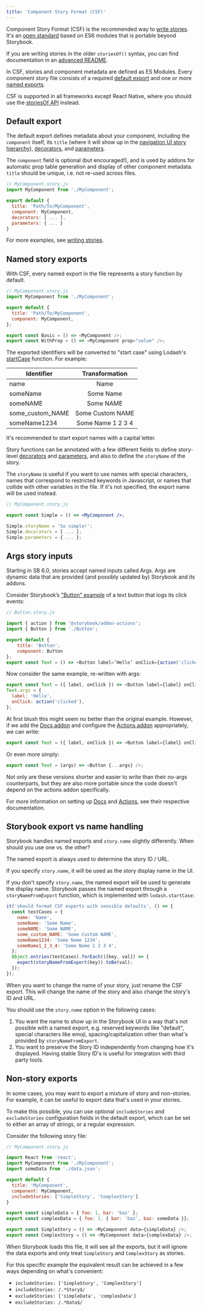 ```yaml
---
title: 'Component Story Format (CSF)'
---
```


Component Story Format (CSF) is the recommended way to [write stories](../writing-stories/introduction.md). It's an [open standard](https://github.com/ComponentDriven/csf) based on ES6 modules that is portable beyond Storybook.

<div class="aside">

If you are writing stories in the older `storiesOf()` syntax, you can find documentation in an [advanced README](../../lib/core/docs/storiesOf.md).

</div>

In CSF, stories and component metadata are defined as ES Modules. Every component story file consists of a required [default export](https://developer.mozilla.org/en-US/docs/Web/JavaScript/Reference/Statements/export#Using_the_default_export) and one or more [named exports](https://developer.mozilla.org/en-US/docs/Web/JavaScript/Reference/Statements/export).

CSF is supported in all frameworks except React Native, where you should use the [storiesOf API](../../lib/core/docs/storiesOf.md) instead.

## Default export

The default export defines metadata about your component, including the `component` itself, its `title` (where it will show up in the [navigation UI story hierarchy](../writing-stories/docs/writing-stories/naming-components-and-hierarchy.md#sorting-stories)), [decorators](../writing-stories/decorators.md), and [parameters](../writing-stories/parameters.md).

The `component` field is optional (but encouraged!), and is used by addons for automatic prop table generation and display of other component metadata. `title` should be unique, i.e. not re-used across files.

```js
// MyComponent.story.js
import MyComponent from './MyComponent';

export default {
  title: 'Path/To/MyComponent',
  component: MyComponent,
  decorators: [ ... ],
  parameters: { ... }
}
```

For more examples, see [writing stories](../writing-stories/introduction.md).

## Named story exports

With CSF, every named export in the file represents a story function by default.

```js
// MyComponent.story.js
import MyComponent from './MyComponent';

export default {
  title: 'Path/To/MyComponent',
  component: MyComponent,
};

export const Basic = () => <MyComponent />;
export const WithProp = () => <MyComponent prop="value" />;
```

The exported identifiers will be converted to "start case" using Lodash's [startCase](https://lodash.com/docs/#startCase) function. For example:

| Identifier       |  Transformation   |
| ---------------- | :---------------: |
| name             |       Name        |
| someName         |     Some Name     |
| someNAME         |     Some NAME     |
| some_custom_NAME | Some Custom NAME  |
| someName1234     | Some Name 1 2 3 4 |

It's recommended to start export names with a capital letter.

Story functions can be annotated with a few different fields to define story-level [decorators](../writing-stories/decorators.md) and [parameters](../writing-stories/parameters.md), and also to define the `storyName` of the story.

The `storyName` is useful if you want to use names with special characters, names that correspond to restricted keywords in Javascript, or names that collide with other variables in the file. If it's not specified, the export name will be used instead.

```jsx
// MyComponent.story.js

export const Simple = () => <MyComponent />;

Simple.storyName = 'So simple!';
Simple.decorators = [ ... ];
Simple.parameters = { ... };
```

## Args story inputs

Starting in SB 6.0, stories accept named inputs called Args. Args are dynamic data that are provided (and possibly updated by) Storybook and its addons.

Consider Storybook’s ["Button" example](../writing-stories/introduction.md#defining-stories) of a text button that logs its click events:

```js
// Button.story.js

import { action } from '@storybook/addon-actions';
import { Button } from './Button';

export default {
    title: 'Button',
    component: Button
};
export const Text = () => <Button label=’Hello’ onClick={action('clicked')} />;
```

Now consider the same example, re-written with args:

```js
export const Text = ({ label, onClick }) => <Button label={label} onClick={onClick} />;
Text.args = {
  label: 'Hello',
  onClick: action('clicked'),
};
```

At first blush this might seem no better than the original example. However, if we add the [Docs addon](https://github.com/storybookjs/storybook/tree/master/addons/docs) and configure the [Actions addon](https://github.com/storybookjs/storybook/tree/master/addons/actions) appropriately, we can write:

```js
export const Text = ({ label, onClick }) => <Button label={label} onClick={onClick} />;
```

Or even more simply:

```js
export const Text = (args) => <Button {...args} />;
```

Not only are these versions shorter and easier to write than their no-args counterparts, but they are also more portable since the code doesn't depend on the actions addon specifically.

For more information on setting up [Docs](../writing-docs/introduction.md) and [Actions](../essentials/actions.md), see their respective documentation.

## Storybook export vs name handling

Storybook handles named exports and `story.name` slightly differently. When should you use one vs. the other?

The named export is always used to determine the story ID / URL.

If you specify `story.name`, it will be used as the story display name in the UI.

If you don't specify `story.name`, the named export will be used to generate the display name. Storybook passes the named export through a `storyNameFromExport` function, which is implemented with `lodash.startCase`:

```js
it('should format CSF exports with sensible defaults', () => {
  const testCases = {
    name: 'Name',
    someName: 'Some Name',
    someNAME: 'Some NAME',
    some_custom_NAME: 'Some Custom NAME',
    someName1234: 'Some Name 1234',
    someName1_2_3_4: 'Some Name 1 2 3 4',
  };
  Object.entries(testCases).forEach(([key, val]) => {
    expect(storyNameFromExport(key)).toBe(val);
  });
});
```

When you want to change the name of your story, just rename the CSF export. This will change the name of the story and also change the story's ID and URL.

You should use the `story.name` option in the following cases:

1. You want the name to show up in the Storybook UI in a way that's not possible with a named export, e.g. reserved keywords like "default", special characters like emoji, spacing/capitalization other than what's provided by `storyNameFromExport`.
2. You want to preserve the Story ID independently from changing how it's displayed. Having stable Story ID's is useful for integration with third party tools.

## Non-story exports

In some cases, you may want to export a mixture of story and non-stories. For example, it can be useful to export data that's used in your stories.

To make this possible, you can use optional `includeStories` and `excludeStories` configuration fields in the default export, which can be set to either an array of strings, or a regular expression.

Consider the following story file:

```js
// MyComponent.story.js

import React from 'react';
import MyComponent from './MyComponent';
import someData from './data.json';

export default {
  title: 'MyComponent',
  component: MyComponent,
  includeStories: ['SimpleStory', 'ComplexStory']
}

export const simpleData = { foo: 1, bar: 'baz' };
export const complexData = { foo: 1, { bar: 'baz', baz: someData }};

export const SimpleStory = () => <MyComponent data={simpleData} />;
export const ComplexStory = () => <MyComponent data={complexData} />;
```

When Storybook loads this file, it will see all the exports, but it will ignore the data exports and only treat `SimpleStory` and `ComplexStory` as stories.

For this specific example the equivalent result can be achieved in a few ways depending on what's convenient:

- `includeStories: ['SimpleStory', 'ComplexStory']`
- `includeStories: /.*Story$/`
- `excludeStories: ['simpleData', 'complexData']`
- `excludeStories: /.*Data$/`
